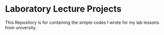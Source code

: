 # Laboratory Lecture Projects

This Repository is for containing the simple codes I wrote for my lab lessons from university.
